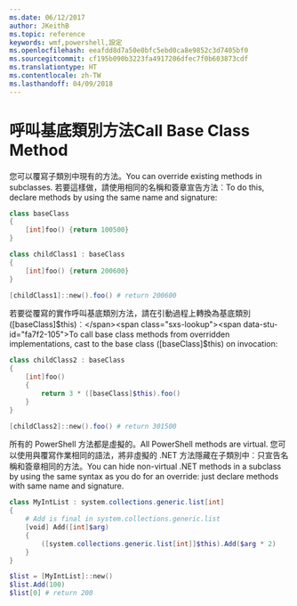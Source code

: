 ```yaml
---
ms.date: 06/12/2017
author: JKeithB
ms.topic: reference
keywords: wmf,powershell,設定
ms.openlocfilehash: eeafdd8d7a50e0bfc5ebd0ca8e9852c3d7405bf0
ms.sourcegitcommit: cf195b090b3223fa4917206dfec7f0b603873cdf
ms.translationtype: HT
ms.contentlocale: zh-TW
ms.lasthandoff: 04/09/2018
---
```

# <a name="call-base-class-method"></a><span data-ttu-id="fa7f2-102">呼叫基底類別方法</span><span class="sxs-lookup"><span data-stu-id="fa7f2-102">Call Base Class Method</span></span>

<span data-ttu-id="fa7f2-103">您可以覆寫子類別中現有的方法。</span><span class="sxs-lookup"><span data-stu-id="fa7f2-103">You can override existing methods in subclasses.</span></span> <span data-ttu-id="fa7f2-104">若要這樣做，請使用相同的名稱和簽章宣告方法︰</span><span class="sxs-lookup"><span data-stu-id="fa7f2-104">To do this, declare methods by using the same name and signature:</span></span>

```powershell
class baseClass
{
    [int]foo() {return 100500}
}

class childClass1 : baseClass
{
    [int]foo() {return 200600}
}

[childClass1]::new().foo() # return 200600
```

<span data-ttu-id="fa7f2-105">若要從覆寫的實作呼叫基底類別方法，請在引動過程上轉換為基底類別 ([baseClass]$this)︰</span><span class="sxs-lookup"><span data-stu-id="fa7f2-105">To call base class methods from overridden implementations, cast to the base class ([baseClass]$this) on invocation:</span></span>

```powershell
class childClass2 : baseClass
{
    [int]foo()
    {
        return 3 * ([baseClass]$this).foo()
    }
}

[childClass2]::new().foo() # return 301500
```

<span data-ttu-id="fa7f2-106">所有的 PowerShell 方法都是虛擬的。</span><span class="sxs-lookup"><span data-stu-id="fa7f2-106">All PowerShell methods are virtual.</span></span> <span data-ttu-id="fa7f2-107">您可以使用與覆寫作業相同的語法，將非虛擬的 .NET 方法隱藏在子類別中︰只宣告名稱和簽章相同的方法。</span><span class="sxs-lookup"><span data-stu-id="fa7f2-107">You can hide non-virtual .NET methods in a subclass by using the same syntax as you do for an override: just declare methods with same name and signature.</span></span>

```powershell
class MyIntList : system.collections.generic.list[int]
{
    # Add is final in system.collections.generic.list
    [void] Add([int]$arg)
    {
        ([system.collections.generic.list[int]]$this).Add($arg * 2)
    }
}

$list = [MyIntList]::new()
$list.Add(100)
$list[0] # return 200
```